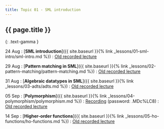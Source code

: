 ```yaml
---
title: Topic 01 - SML introduction
---
```


## {{ page.title }}
{: .text-gamma }

24 Aug
: [**SML introduction**]({{ site.baseurl }}{% link _lessons/01-sml-intro/sml-intro.md %})
  : [Old recorded lecture](https://www.youtube.com/playlist?list=PLeIbBi3CwMZxjkRr595OVUL2GC3zCouTm)

29 Aug
: [**Pattern matching in SML**]({{ site.baseurl }}{% link _lessons/02-pattern-matching/pattern-matching.md %})
  : [Old recorded lecture](https://www.youtube.com/playlist?list=PLeIbBi3CwMZwDfs__URUz4wudPCuDuIS2)

31 Aug
: [**Algebraic datatypes in SML**]({{ site.baseurl }}{% link _lessons/03-adts/adts.md %})
  : [Old recorded lecture](https://www.youtube.com/playlist?list=PLeIbBi3CwMZzlXW1WrTxseddFxgmoC3-C)

05 Sep
: [**Polymorphism**]({{ site.baseurl }}{% link _lessons/04-polymorphism/polymorphism.md %})
  : [Recording](https://us06web.zoom.us/rec/share/qnN7J2EvAvsfzknMgUqSKjK3QS6sNvjJ75fp1GvWG5DdxS3_MPRwgPJoEV1ZWGxT._GLBq-9kLbNcf6lc?startTime=1662408296000) (password: .MDc%LC8)
  : [Old recorded lecture](https://www.youtube.com/playlist?list=PLeIbBi3CwMZwmgIVh73e1zWAvMfxiuZkR)

14 Sep
: [**Higher-order functions**]({{ site.baseurl }}{% link _lessons/05-ho-functions/ho-functions.md %})
  : [Old recorded lecture](https://www.youtube.com/playlist?list=PLeIbBi3CwMZyLPWOzBEkBu15ng1F2eIvX)
